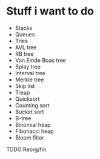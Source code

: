 # Stuff i want to do
* Stacks
* Queues
* Tries
* AVL tree
* RB tree
* Van Emde Boas tree
* Splay tree
* Interval tree
* Merkle tree
* Skip list
* Treap
* Quicksort
* Counting sort
* Bucket sort
* B-tree
* Binomial heap
* Fibonacci heap
* Bloom filter

TODO Reorg/fin

